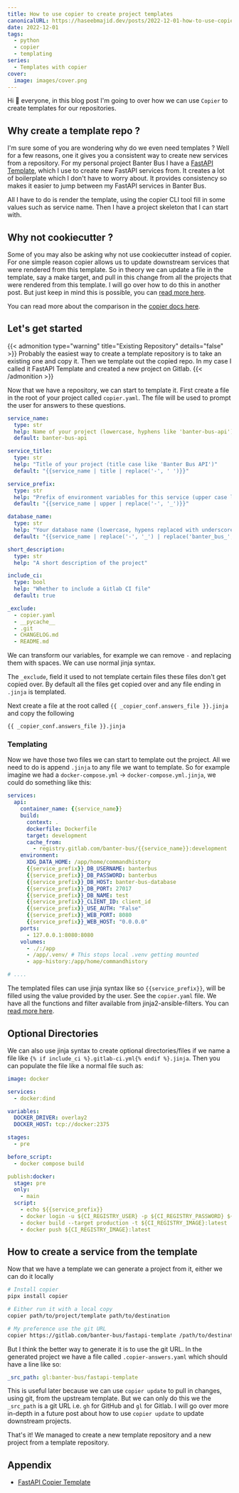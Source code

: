 ```yaml
---
title: How to use copier to create project templates
canonicalURL: https://haseebmajid.dev/posts/2022-12-01-how-to-use-copier-to-create-project-templates/
date: 2022-12-01
tags:
  - python
  - copier
  - templating
series:
  - Templates with copier
cover:
  image: images/cover.png
---
```


Hi :wave: everyone, in this blog post I'm going to over how we can use `Copier` to create templates for our repositories.

## Why create a template repo ?

I'm sure some of you are wondering why do we even need templates ? Well for a few reasons, one it gives you a consistent way to create
new services from a repository. For my personal project Banter Bus I have a [FastAPI Template](https://gitlab.com/banter-bus/fastapi-template),
which I use to create new FastAPI services from. It creates a lot of boilerplate which I don't have to worry about. It provides consistency
so makes it easier to jump between my FastAPI services in Banter Bus.

All I have to do is render the template, using the copier CLI tool fill in some values such as service name. Then I have a project
skeleton that I can start with.

## Why not cookiecutter ?

Some of you may also be asking why not use cookiecutter instead of copier. For one simple reason copier allows us to update
downstream services that were rendered from this template. So in theory we can update a file in the template, say a make target,
and pull in this change from all the projects that were rendered from this template. I will go over how to do this in another post.
But just keep in mind this is possible, you can [read more here](https://copier.readthedocs.io/en/stable/updating/).

You can read more about the comparison in the [copier docs here](https://copier.readthedocs.io/en/stable/comparisons/).

## Let's get started

{{< admonition type="warning" title="Existing Repository" details="false" >}}
Probably the easiest way to create a template repository is to take an existing one and copy it.
Then we template out the copied repo. In my case I called it FastAPI Template and created a new
project on Gitlab.
{{< /admonition >}}

Now that we have a repository, we can start to template it.
First create a file in the root of your project called `copier.yaml`. The file will be used to prompt the user for answers to these questions.

```yaml
service_name:
  type: str
  help: Name of your project (lowercase, hyphens like 'banter-bus-api')
  default: banter-bus-api

service_title:
  type: str
  help: "Title of your project (title case like 'Banter Bus API')"
  default: "{{service_name | title | replace('-', ' ')}}"

service_prefix:
  type: str
  help: "Prefix of environment variables for this service (upper case like 'BANTER_BUS_API')"
  default: "{{service_name | upper | replace('-', '_')}}"

database_name:
  type: str
  help: "Your database name (lowercase, hypens replaced with underscore and no banter-bus like 'api')"
  default: "{{service_name | replace('-', '_') | replace('banter_bus_', '')}}"

short_description:
  type: str
  help: "A short description of the project"

include_ci:
  type: bool
  help: "Whether to include a Gitlab CI file"
  default: true

_exclude:
  - copier.yaml
  - __pycache__
  - .git
  - CHANGELOG.md
  - README.md
```

We can transform our variables, for example we can remove `-` and replacing them with spaces. We can use normal jinja syntax.

The `_exclude`, field it used to not template certain files these files don't get copied over.
By default all the files get copied over and any file ending in `.jinja` is templated.

Next create a file at the root called `{{ _copier_conf.answers_file }}.jinja` and copy the following

```jinja
{{ _copier_conf.answers_file }}.jinja
```

### Templating

Now we have those two files we can start to template out the project. All we need to do is append `.jinja` to any file we want to template.
So for example imagine we had a `docker-compose.yml` -> `docker-compose.yml.jinja`, we could do something like this:

```yaml
services:
  api:
    container_name: {{service_name}}
    build:
      context: .
      dockerfile: Dockerfile
      target: development
      cache_from:
        - registry.gitlab.com/banter-bus/{{service_name}}:development
    environment:
      XDG_DATA_HOME: /app/home/commandhistory
      {{service_prefix}}_DB_USERNAME: banterbus
      {{service_prefix}}_DB_PASSWORD: banterbus
      {{service_prefix}}_DB_HOST: banter-bus-database
      {{service_prefix}}_DB_PORT: 27017
      {{service_prefix}}_DB_NAME: test
      {{service_prefix}}_CLIENT_ID: client_id
      {{service_prefix}}_USE_AUTH: "False"
      {{service_prefix}}_WEB_PORT: 8080
      {{service_prefix}}_WEB_HOST: "0.0.0.0"
    ports:
      - 127.0.0.1:8080:8080
    volumes:
      - ./:/app
      - /app/.venv/ # This stops local .venv getting mounted
      - app-history:/app/home/commandhistory

# ....
```

The templated files can use jinja syntax like so `{{service_prefix}}`, will be filled using the value provided by the user.
See the `copier.yaml` file. We have all the functions and filter available from jinja2-ansible-filters. You can [read more here](https://copier.readthedocs.io/en/stable/creating/#template-helpers).


## Optional Directories

We can also use jinja syntax to create optional directories/files if we name a file like `{% if include_ci %}.gitlab-ci.yml{% endif %}.jinja`.
Then you can populate the file like a normal file such as:

```yaml
image: docker

services:
  - docker:dind

variables:
  DOCKER_DRIVER: overlay2
  DOCKER_HOST: tcp://docker:2375

stages:
  - pre

before_script:
  - docker compose build

publish:docker:
  stage: pre
  only:
    - main
  script:
    - echo ${{service_prefix}}
    - docker login -u ${CI_REGISTRY_USER} -p ${CI_REGISTRY_PASSWORD} ${CI_REGISTRY}
    - docker build --target production -t ${CI_REGISTRY_IMAGE}:latest .
    - docker push ${CI_REGISTRY_IMAGE}:latest
```

## How to create a service from the template

Now that we have a template we can generate a project from it, either we can do it locally

```bash
# Install copier
pipx install copier

# Either run it with a local copy
copier path/to/project/template path/to/destination

# My preference use the git URL
copier https://gitlab.com/banter-bus/fastapi-template /path/to/destination
```

But I think the better way to generate it is to use the git URL. In the generated project we have a file
called `.copier-answers.yaml` which should have a line like so:

```yml
_src_path: gl:banter-bus/fastapi-template
```

This is useful later because we can use `copier update` to pull in changes, using git, from the upstream template.
But we can only do this we the `_src_path` is a git URL i.e. `gh` for GitHub and `gl` for Gitlab. I will go over more in-depth
in a future post about how to use `copier update` to update downstream projects.

That's it! We managed to create a new template repository and a new project from a template repository.

## Appendix

- [FastAPI Copier Template](https://gitlab.com/banter-bus/fastapi-template)

